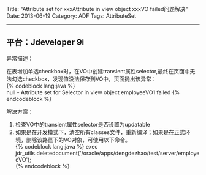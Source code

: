 Title: "Attribute set for xxxAttribute in view object xxxVO failed问题解决"
Date: 2013-06-19
Category: ADF
Tags: AttributeSet

----
平台：Jdeveloper 9i 
----

异常描述：     

在表增加单选checkbox时，在VO中创建transient属性selector,最终在页面中无法勾选checkbox，发现值没法保存到VO中，页面抛出该异常：  
{% codeblock lang:java %}	
null - Attribute set for Selector in view object employeeVO1 failed
{% endcodeblock %}  

解决方案：    

1. 检查VO中的transient属性selector是否设置为updatable
2. 如果是在开发模式下，清空所有classes文件，重新编译；如果是在正式环境，删除该路径下的VO对象，可使用以下命令。    
{% codeblock lang:java %}
exec jdr_utils.deletedocument('/oracle/apps/dengdezhao/test/server/employeeVO');    
{% endcodeblock %}


